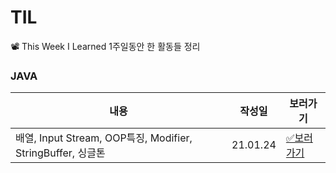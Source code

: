 # TIL
📽 This Week I Learned  1주일동안 한 활동들 정리


### JAVA
|내용|작성일|보러가기|
|----|----|----|
|배열, Input Stream, OOP특징, Modifier, StringBuffer, 싱글톤|21.01.24|[✅보러가기](https://github.com/mjkim103301/TIL/blob/main/01.%20JAVA/21.01.24.md)|